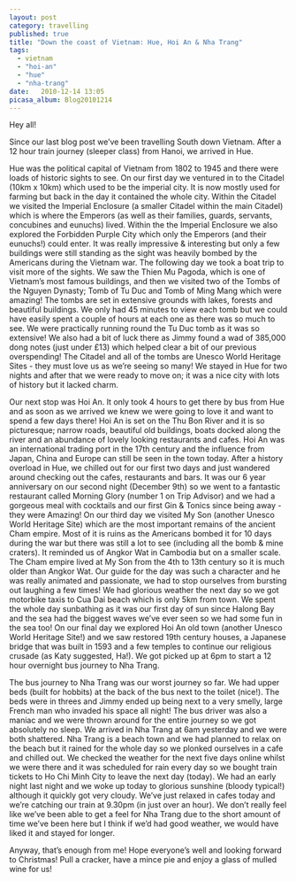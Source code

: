 ```yaml
---
layout: post
category: travelling
published: true
title: "Down the coast of Vietnam: Hue, Hoi An & Nha Trang"
tags: 
  - vietnam
  - "hoi-an"
  - "hue"
  - "nha-trang"
date:   2010-12-14 13:05
picasa_album: Blog20101214
---
```

Hey all! 

Since our last blog post we’ve been travelling South down Vietnam. After a 12 hour train journey (sleeper class) from Hanoi, we arrived in Hue.

Hue was the political capital of Vietnam from 1802 to 1945 and there were loads of historic sights to see. On our first day we ventured in to the Citadel (10km x 10km) which used to be the imperial city. It is now mostly used for farming but back in the day it contained the whole city. Within the Citadel we visited the Imperial Enclosure (a smaller Citadel within the main Citadel) which is where the Emperors (as well as their families, guards, servants, concubines and eunuchs) lived. Within the the Imperial Enclosure we also explored the Forbidden Purple City which only the Emperors (and their eunuchs!) could enter. It was really impressive & interesting but only a few buildings were still standing as the sight was heavily bombed by the Americans during the Vietnam war. The following day we took a boat trip to visit more of the sights. We saw the Thien Mu Pagoda, which is one of Vietnam’s most famous buildings, and then we visited two of the Tombs of the Nguyen Dynasty; Tomb of Tu Duc and Tomb of Ming Mang which were amazing! The tombs are set in extensive grounds with lakes, forests and beautiful buildings. We only had 45 minutes to view each tomb but we could have easily spent a couple of hours at each one as there was so much to see. We were practically running round the Tu Duc tomb as it was so extensive! We also had a bit of luck there as Jimmy found a wad of 385,000 dong notes (just under £13) which helped clear a bit of our previous overspending! The Citadel and all of the tombs are Unesco World Heritage Sites - they must love us as we’re seeing so many! We stayed in Hue for two nights and after that we were ready to move on; it was a nice city with lots of history but it lacked charm.

Our next stop was Hoi An. It only took 4 hours to get there by bus from Hue and as soon as we arrived we knew we were going to love it and want to spend a few days there! Hoi An is set on the Thu Bon River and it is so picturesque; narrow roads, beautiful old buildings, boats docked along the river and an abundance of lovely looking restaurants and cafes. Hoi An was an international trading port in the 17th century and the influence from Japan, China and Europe can still be seen in the town today. After a history overload in Hue, we chilled out for our first two days and just wandered around checking out the cafes, restaurants and bars. It was our 6 year anniversary on our second night (December 9th) so we went to a fantastic restaurant called Morning Glory (number 1 on Trip Advisor) and we had a gorgeous meal with cocktails and our first Gin & Tonics since being away - they were Amazing! On our third day we visited My Son (another Unesco World Heritage Site) which are the most important remains of the ancient Cham empire. Most of it is ruins as the Americans bombed it for 10 days during the war but there was still a lot to see (including all the bomb & mine craters). It reminded us of Angkor Wat in Cambodia but on a smaller scale. The Cham empire lived at My Son from the 4th to 13th century so it is much older than Angkor Wat. Our guide for the day was such a character and he was really animated and passionate, we had to stop ourselves from bursting out laughing a few times! We had glorious weather the next day so we got motorbike taxis to Cua Dai beach which is only 5km from town. We spent the whole day sunbathing as it was our first day of sun since Halong Bay and the sea had the biggest waves we’ve ever seen so we had some fun in the sea too! On our final day we explored Hoi An old town (another Unesco World Heritage Site!) and we saw restored 19th century houses, a Japanese bridge that was built in 1593 and a few temples to continue our religious crusade (as Katy suggested, Ha!). We got picked up at 6pm to start a 12 hour overnight bus journey to Nha Trang.
 
The bus journey to Nha Trang was our worst journey so far. We had upper beds (built for hobbits) at the back of the bus next to the toilet (nice!). The beds were in threes and Jimmy ended up being next to a very smelly, large French man who invaded his space all night! The bus driver was also a maniac and we were thrown around for the entire journey so we got absolutely no sleep. We arrived in Nha Trang at 6am yesterday and we were both shattered. Nha Trang is a beach town and we had planned to relax on the beach but it rained for the whole day so we plonked ourselves in a cafe and chilled out. We checked the weather for the next five days online whilst we were there and it was scheduled for rain every day so we bought train tickets to Ho Chi Minh City to leave the next day (today). We had an early night last night and we woke up today to glorious sunshine (bloody typical!) although it quickly got very cloudy. We’ve just relaxed in cafes today and we’re catching our train at 9.30pm (in just over an hour). We don’t really feel like we’ve been able to get a feel for Nha Trang due to the short amount of time we’ve been here but I think if we’d had good weather, we would have liked it and stayed for longer.

Anyway, that’s enough from me! Hope everyone’s well and looking forward to Christmas! Pull a cracker, have a mince pie and enjoy a glass of mulled wine for us!